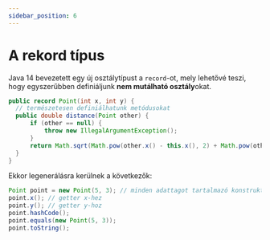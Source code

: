 ```yaml
---
sidebar_position: 6
---
```


# A rekord típus

Java 14 bevezetett egy új osztálytípust a `record`-ot, mely lehetővé teszi, hogy egyszerűbben definiáljunk
**nem mutálható osztály**okat.

```java
public record Point(int x, int y) {
  // természetesen definiálhatunk metódusokat
  public double distance(Point other) {
      if (other == null) {
          throw new IllegalArgumentException();
      }
      return Math.sqrt(Math.pow(other.x() - this.x(), 2) + Math.pow(other.y() - this.y(), 2));
  }
}
```

Ekkor legenerálásra kerülnek a következők:

```java
Point point = new Point(5, 3); // minden adattagot tartalmazó konstruktor
point.x(); // getter x-hez
point.y(); // getter y-hoz
point.hashCode();
point.equals(new Point(5, 3));
point.toString();
```



